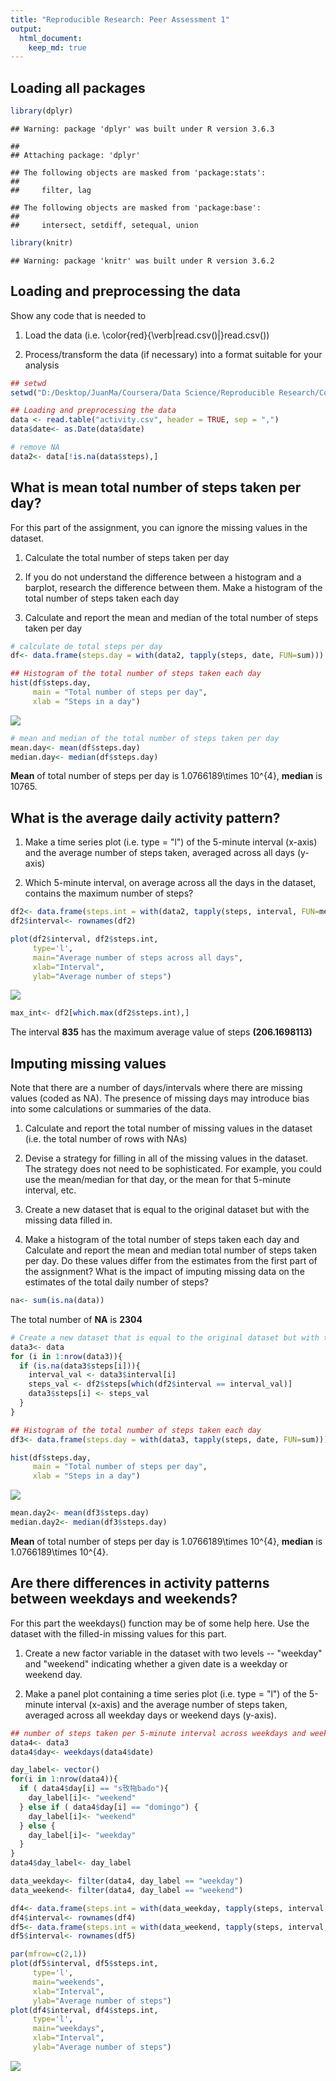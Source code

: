 ```yaml
---
title: "Reproducible Research: Peer Assessment 1"
output: 
  html_document:
    keep_md: true
---
```


## Loading all packages


```r
library(dplyr)
```

```
## Warning: package 'dplyr' was built under R version 3.6.3
```

```
## 
## Attaching package: 'dplyr'
```

```
## The following objects are masked from 'package:stats':
## 
##     filter, lag
```

```
## The following objects are masked from 'package:base':
## 
##     intersect, setdiff, setequal, union
```

```r
library(knitr)
```

```
## Warning: package 'knitr' was built under R version 3.6.2
```

## Loading and preprocessing the data

Show any code that is needed to

1. Load the data (i.e. \color{red}{\verb|read.csv()|}read.csv())

2. Process/transform the data (if necessary) into a format suitable for your analysis


```r
## setwd
setwd("D:/Desktop/JuanMa/Coursera/Data Science/Reproducible Research/Course Project 1")

## Loading and preprocessing the data
data <- read.table("activity.csv", header = TRUE, sep = ",")
data$date<- as.Date(data$date)

# remove NA
data2<- data[!is.na(data$steps),]
```

## What is mean total number of steps taken per day?
For this part of the assignment, you can ignore the missing values in the dataset.

1. Calculate the total number of steps taken per day

2. If you do not understand the difference between a histogram and a barplot, research the difference between them. Make a histogram of the total number of steps taken each day

3. Calculate and report the mean and median of the total number of steps taken per day


```r
# calculate de total steps per day
df<- data.frame(steps.day = with(data2, tapply(steps, date, FUN=sum)))
```


```r
## Histogram of the total number of steps taken each day
hist(df$steps.day, 
     main = "Total number of steps per day", 
     xlab = "Steps in a day")
```

![](PA1_template_files/figure-html/hist1-1.png)<!-- -->


```r
# mean and median of the total number of steps taken per day
mean.day<- mean(df$steps.day)
median.day<- median(df$steps.day)
```

**Mean** of total number of steps per day is 1.0766189\times 10^{4}, **median** is 10765.

## What is the average daily activity pattern?

1. Make a time series plot (i.e. type = "l") of the 5-minute interval (x-axis) and the average number of steps taken, averaged across all days (y-axis)

2. Which 5-minute interval, on average across all the days in the dataset, contains the maximum number of steps?


```r
df2<- data.frame(steps.int = with(data2, tapply(steps, interval, FUN=mean)))
df2$interval<- rownames(df2)
```


```r
plot(df2$interval, df2$steps.int, 
     type='l', 
     main="Average number of steps across all days", 
     xlab="Interval", 
     ylab="Average number of steps")
```

![](PA1_template_files/figure-html/plot1-1.png)<!-- -->


```r
max_int<- df2[which.max(df2$steps.int),]
```

The interval  **835** has the maximum average value of steps **(206.1698113)**

## Imputing missing values

Note that there are a number of days/intervals where there are missing values (coded as NA). The presence of missing days may introduce bias into some calculations or summaries of the data.

1. Calculate and report the total number of missing values in the dataset (i.e. the total number of rows with NAs)

2. Devise a strategy for filling in all of the missing values in the dataset. The strategy does not need to be sophisticated. For example, you could use the mean/median for that day, or the mean for that 5-minute interval, etc.

3. Create a new dataset that is equal to the original dataset but with the missing data filled in.

4. Make a histogram of the total number of steps taken each day and Calculate and report the mean and median total number of steps taken per day. Do these values differ from the estimates from the first part of the assignment? What is the impact of imputing missing data on the estimates of the total daily number of steps?


```r
na<- sum(is.na(data))
```

The total number of **NA** is **2304** 


```r
# Create a new dataset that is equal to the original dataset but with the missing data filled in.
data3<- data
for (i in 1:nrow(data3)){
  if (is.na(data3$steps[i])){
    interval_val <- data3$interval[i]
    steps_val <- df2$steps[which(df2$interval == interval_val)]
    data3$steps[i] <- steps_val
  }
}

## Histogram of the total number of steps taken each day
df3<- data.frame(steps.day = with(data3, tapply(steps, date, FUN=sum)))
```


```r
hist(df$steps.day, 
     main = "Total number of steps per day", 
     xlab = "Steps in a day")
```

![](PA1_template_files/figure-html/hist2-1.png)<!-- -->


```r
mean.day2<- mean(df3$steps.day)
median.day2<- median(df3$steps.day)
```

**Mean** of total number of steps per day is 1.0766189\times 10^{4}, **median** is 1.0766189\times 10^{4}.

## Are there differences in activity patterns between weekdays and weekends?

For this part the weekdays() function may be of some help here. Use the dataset with the filled-in missing values for this part.

1. Create a new factor variable in the dataset with two levels -- "weekday" and "weekend" indicating whether a given date is a weekday or weekend day.

2. Make a panel plot containing a time series plot (i.e. type = "l") of the 5-minute interval (x-axis) and the average number of steps taken, averaged across all weekday days or weekend days (y-axis).


```r
## number of steps taken per 5-minute interval across weekdays and weekends
data4<- data3
data4$day<- weekdays(data4$date)

day_label<- vector()
for(i in 1:nrow(data4)){
  if ( data4$day[i] == "s攼㸱bado"){
    day_label[i]<- "weekend"
  } else if ( data4$day[i] == "domingo") { 
    day_label[i]<- "weekend"
  } else { 
    day_label[i]<- "weekday"
  }
}
data4$day_label<- day_label

data_weekday<- filter(data4, day_label == "weekday")
data_weekend<- filter(data4, day_label == "weekend")

df4<- data.frame(steps.int = with(data_weekday, tapply(steps, interval, FUN=mean)))
df4$interval<- rownames(df4)
df5<- data.frame(steps.int = with(data_weekend, tapply(steps, interval, FUN=mean)))
df5$interval<- rownames(df5)
```


```r
par(mfrow=c(2,1))
plot(df5$interval, df5$steps.int, 
     type='l', 
     main="weekends", 
     xlab="Interval", 
     ylab="Average number of steps")
plot(df4$interval, df4$steps.int, 
     type='l', 
     main="weekdays", 
     xlab="Interval", 
     ylab="Average number of steps")
```

![](PA1_template_files/figure-html/plot2-1.png)<!-- -->

